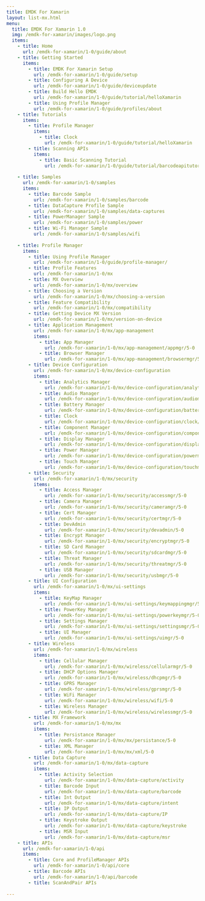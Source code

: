 ```yaml
---
title: EMDK For Xamarin
layout: list-mx.html
menu:
  title: EMDK For Xamarin 1.0
  img: /emdk-for-xamarin/images/logo.png
  items:
    - title: Home
      url: /emdk-for-xamarin/1-0/guide/about
    - title: Getting Started
      items:
        - title: EMDK For Xamarin Setup
          url: /emdk-for-xamarin/1-0/guide/setup
        - title: Configuring A Device
          url: /emdk-for-xamarin/1-0/guide/deviceupdate
        - title: Build Hello EMDK
          url: /emdk-for-xamarin/1-0/guide/tutorial/helloXamarin
        - title: Using Profile Manager
          url: /emdk-for-xamarin/1-0/guide/profiles/about
    - title: Tutorials
      items:
        - title: Profile Manager
          items:
            - title: Clock
              url: /emdk-for-xamarin/1-0/guide/tutorial/helloXamarin
        - title: Scanning APIs
          items:
            - title: Basic Scanning Tutorial
              url: /emdk-for-xamarin/1-0/guide/tutorial/barcodeapitutorial
              
    - title: Samples
      url: /emdk-for-xamarin/1-0/samples
      items:
        - title: Barcode Sample
          url: /emdk-for-xamarin/1-0/samples/barcode
        - title: DataCapture Profile Sample
          url: /emdk-for-xamarin/1-0/samples/data-captures
        - title: PowerManager Sample
          url: /emdk-for-xamarin/1-0/samples/power
        - title: Wi-Fi Manager Sample
          url: /emdk-for-xamarin/1-0/samples/wifi
           
    - title: Profile Manager
      items:
        - title: Using Profile Manager
          url: /emdk-for-xamarin/1-0/guide/profile-manager/
        - title: Profile Features
          url: /emdk-for-xamarin/1-0/mx
        - title: MX Overview
          url: /emdk-for-xamarin/1-0/mx/overview
        - title: Choosing a Version
          url: /emdk-for-xamarin/1-0/mx/choosing-a-version
        - title: Feature Compatibility
          url: /emdk-for-xamarin/1-0/mx/compatibility
        - title: Getting Device MX Version
          url: /emdk-for-xamarin/1-0/mx/version-on-device
        - title: Application Management
          url: /emdk-for-xamarin/1-0/mx/app-management
          items:
            - title: App Manager
              url: /emdk-for-xamarin/1-0/mx/app-management/appmgr/5-0
            - title: Browser Manager
              url: /emdk-for-xamarin/1-0/mx/app-management/browsermgr/5-0
        - title: Device Configuration
          url: /emdk-for-xamarin/1-0/mx/device-configuration
          items:
            - title: Analytics Manager
              url: /emdk-for-xamarin/1-0/mx/device-configuration/analytics/5-0
            - title: Audio Manager
              url: /emdk-for-xamarin/1-0/mx/device-configuration/audiomgr/5-0
            - title: Battery Manager
              url: /emdk-for-xamarin/1-0/mx/device-configuration/batterymgr/5-0
            - title: Clock
              url: /emdk-for-xamarin/1-0/mx/device-configuration/clock/5-0
            - title: Component Manager
              url: /emdk-for-xamarin/1-0/mx/device-configuration/componentmgr/5-0
            - title: Display Manager
              url: /emdk-for-xamarin/1-0/mx/device-configuration/displaymgr/5-0
            - title: Power Manager
              url: /emdk-for-xamarin/1-0/mx/device-configuration/powermgr/5-0
            - title: Touch Manager
              url: /emdk-for-xamarin/1-0/mx/device-configuration/touchmgr/5-0
        - title: Security
          url: /emdk-for-xamarin/1-0/mx/security
          items:
            - title: Access Manager
              url: /emdk-for-xamarin/1-0/mx/security/accessmgr/5-0
            - title: Camera Manager
              url: /emdk-for-xamarin/1-0/mx/security/cameramgr/5-0
            - title: Cert Manager
              url: /emdk-for-xamarin/1-0/mx/security/certmgr/5-0
            - title: DevAdmin 
              url: /emdk-for-xamarin/1-0/mx/security/devadmin/5-0
            - title: Encrypt Manager
              url: /emdk-for-xamarin/1-0/mx/security/encryptmgr/5-0
            - title: SD Card Manager
              url: /emdk-for-xamarin/1-0/mx/security/sdcardmgr/5-0
            - title: Threat Manager
              url: /emdk-for-xamarin/1-0/mx/security/threatmgr/5-0
            - title: USB Manager
              url: /emdk-for-xamarin/1-0/mx/security/usbmgr/5-0
        - title: UI Configuration
          url: /emdk-for-xamarin/1-0/mx/ui-settings
          items:
            - title: KeyMap Manager
              url: /emdk-for-xamarin/1-0/mx/ui-settings/keymappingmgr/5-0   
            - title: PowerKey Manager
              url: /emdk-for-xamarin/1-0/mx/ui-settings/powerkeymgr/5-0   
            - title: Settings Manager
              url: /emdk-for-xamarin/1-0/mx/ui-settings/settingsmgr/5-0   
            - title: UI Manager
              url: /emdk-for-xamarin/1-0/mx/ui-settings/uimgr/5-0   
        - title: Wireless
          url: /emdk-for-xamarin/1-0/mx/wireless
          items:
            - title: Cellular Manager
              url: /emdk-for-xamarin/1-0/mx/wireless/cellularmgr/5-0   
            - title: DHCP Options Manager
              url: /emdk-for-xamarin/1-0/mx/wireless/dhcpmgr/5-0   
            - title: GPRS Manager
              url: /emdk-for-xamarin/1-0/mx/wireless/gprsmgr/5-0   
            - title: WiFi Manager
              url: /emdk-for-xamarin/1-0/mx/wireless/wifi/5-0   
            - title: Wireless Manager
              url: /emdk-for-xamarin/1-0/mx/wireless/wirelessmgr/5-0   
        - title: MX Framework
          url: /emdk-for-xamarin/1-0/mx/mx
          items:
            - title: Persistance Manager
              url: /emdk-for-xamarin/1-0/mx/mx/persistance/5-0   
            - title: XML Manager
              url: /emdk-for-xamarin/1-0/mx/mx/xml/5-0   
        - title: Data Capture
          url: /emdk-for-xamarin/1-0/mx/data-capture
          items:
            - title: Activity Selection
              url: /emdk-for-xamarin/1-0/mx/data-capture/activity   
            - title: Barcode Input
              url: /emdk-for-xamarin/1-0/mx/data-capture/barcode   
            - title: Int Output
              url: /emdk-for-xamarin/1-0/mx/data-capture/intent   
            - title: IP Output
              url: /emdk-for-xamarin/1-0/mx/data-capture/IP
            - title: Keystroke Output
              url: /emdk-for-xamarin/1-0/mx/data-capture/keystroke
            - title: MSR Input
              url: /emdk-for-xamarin/1-0/mx/data-capture/msr   
    - title: APIs
      url: /emdk-for-xamarin/1-0/api
      items:
        - title: Core and ProfileManager APIs
          url: /emdk-for-xamarin/1-0/api/core
        - title: Barcode APIs
          url: /emdk-for-xamarin/1-0/api/barcode
        - title: ScanAndPair APIs 
        
---
```



